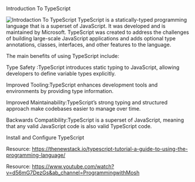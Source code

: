Introduction To TypeScript

![Introdaction To TypeScript](https://ibb.co/Zx3JjtG)
TypeScript is a statically-typed programming language that is a superset of JavaScript. It was developed and is maintained by Microsoft. TypeScript was created to address the challenges of building large-scale JavaScript applications and adds optional type annotations, classes, interfaces, and other features to the language.

The main benefits of using TypeScript include:

Type Safety :TypeScript introduces static typing to JavaScript, allowing developers to define variable types explicitly.

Improved Tooling:TypeScript enhances development tools and environments by providing type information.

Improved Maintainability:TypeScript’s strong typing and structured approach make codebases easier to manage over time.

Backwards Compatibility:TypeScript is a superset of JavaScript, meaning that any valid JavaScript code is also valid TypeScript code.

Install and Configure TypeScript 

Resource: https://thenewstack.io/typescript-tutorial-a-guide-to-using-the-programming-language/

Resource: https://www.youtube.com/watch?v=d56mG7DezGs&ab_channel=ProgrammingwithMosh

